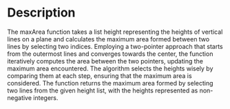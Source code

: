 # Description
The maxArea function takes a list height representing the heights of vertical lines on a plane and calculates the maximum area formed between two lines by selecting two indices. Employing a two-pointer approach that starts from the outermost lines and converges towards the center, the function iteratively computes the area between the two pointers, updating the maximum area encountered. The algorithm selects the heights wisely by comparing them at each step, ensuring that the maximum area is considered. The function returns the maximum area formed by selecting two lines from the given height list, with the heights represented as non-negative integers.